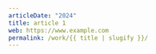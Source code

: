 ```yaml
---
articleDate: "2024"
title: article 1
web: https://www.example.com
permalink: /work/{{ title | slugify }}/
---
```

